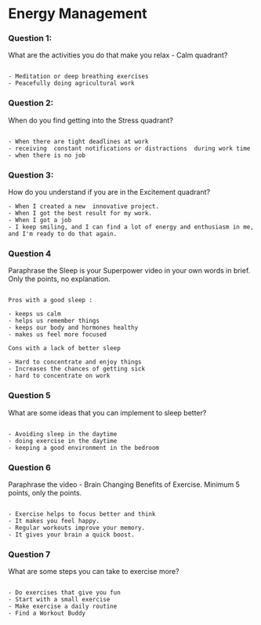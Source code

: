 # Energy Management

### Question 1:
What are the activities you do that make you relax - Calm quadrant?

```

- Meditation or deep breathing exercises
- Peacefully doing agricultural work

```

### Question 2:
When do you find getting into the Stress quadrant?

```

- When there are tight deadlines at work
- receiving  constant notifications or distractions  during work time 
- when there is no job

```

### Question 3:
How do you understand if you are in the Excitement quadrant?

```
- When I created a new  innovative project.
- When I got the best result for my work.
- When I got a job
- I keep smiling, and I can find a lot of energy and enthusiasm in me, and I'm ready to do that again.
```

### Question 4
Paraphrase the Sleep is your Superpower video in your own words in brief. Only the points, no explanation.

```

Pros with a good sleep :

- keeps us calm
- helps us remember things
- keeps our body and hormones healthy
- makes us feel more focused

Cons with a lack of better sleep

- Hard to concentrate and enjoy things
- Increases the chances of getting sick
- hard to concentrate on work

```

### Question 5
What are some ideas that you can implement to sleep better?

```

- Avoiding sleep in the daytime
- doing exercise in the daytime 
- keeping a good environment in the bedroom

```

### Question 6
Paraphrase the video - Brain Changing Benefits of Exercise. Minimum 5 points, only the points.

```

- Exercise helps to focus better and think
- It makes you feel happy.
- Regular workouts improve your memory.
- It gives your brain a quick boost.

```

### Question 7
What are some steps you can take to exercise more?

```

- Do exercises that give you fun
- Start with a small exercise
- Make exercise a daily routine
- Find a Workout Buddy

```